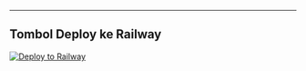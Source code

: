 ---

## Tombol Deploy ke Railway

[![Deploy to Railway](https://railway.app/button.svg)](https://railway.app/new/template?template=https://github.com/krayflous/userbot)
